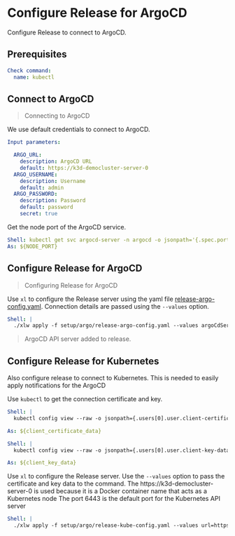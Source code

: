 # Configure Release for ArgoCD

Configure Release to connect to ArgoCD.

## Prerequisites

```yaml instacli
Check command:
  name: kubectl
```

## Connect to ArgoCD

> Connecting to ArgoCD

We use default credentials to connect to ArgoCD.

```yaml instacli
Input parameters:

  ARGO_URL:
    description: ArgoCD URL
    default: https://k3d-democluster-server-0
  ARGO_USERNAME:
    description: Username
    default: admin
  ARGO_PASSWORD:
    description: Password
    default: password
    secret: true
```

Get the node port of the ArgoCD service.

```yaml instacli
Shell: kubectl get svc argocd-server -n argocd -o jsonpath='{.spec.ports[0].nodePort}'
As: ${NODE_PORT}
```

## Configure Release for ArgoCD

> Configuring Release for ArgoCD

Use `xl` to configure the Release server using the yaml file [release-argo-config.yaml](release-argo-config.yaml).
Connection details are passed using the `--values` option.

```yaml instacli
Shell: |
  ./xlw apply -f setup/argo/release-argo-config.yaml --values argoCdServerUrl=${ARGO_URL}:${NODE_PORT} --values argoCdUsername=${ARGO_USERNAME} --values argoCdPassword=${ARGO_PASSWORD}
```

> ArgoCD API server added to release.

## Configure Release for Kubernetes

Also configure release to connect to Kubernetes. This is needed to easily apply notifications for the ArgoCD

Use `kubectl` to get the connection certificate and key.

```yaml instacli
Shell: |
  kubectl config view --raw -o jsonpath={.users[0].user.client-certificate-data}

As: ${client_certificate_data}
```

```yaml instacli
Shell: |
  kubectl config view --raw -o jsonpath={.users[0].user.client-key-data}

As: ${client_key_data}
```

Use `xl` to configure the Release server. Use the `--values` option to pass the certificate and key data to the command.
The https://k3d-democluster-server-0 is used because it is a Docker container name that acts as a Kubernetes node The
port 6443 is the default port for the Kubernetes API server

```yaml instacli
Shell: |
  ./xlw apply -f setup/argo/release-kube-config.yaml --values url=https://k3d-democluster-server-0:6443 --values clientCrt=${client_certificate_data} --values clientKey=${client_key_data}
```